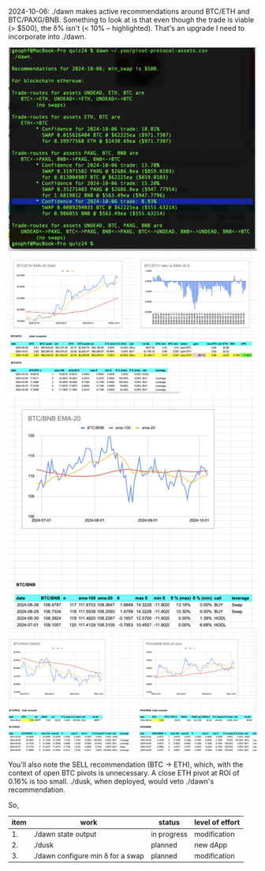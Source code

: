 2024-10-06: ./dawn makes active recommendations around BTC/ETH and BTC/PAXG/BNB. Something to look at is that even though the trade is viable (> $500), the δ% isn't (< 10% – highlighted). That's an upgrade I need to incorporate into ./dawn.

![./dawn recommendation](imgs/01-dawn-rec.png)
![BTC/ETH chart](imgs/02-btc-eth.png)
![BTC/BNB chart](imgs/03-btc-bnb.png)
![BTC/PAXG/BNB](imgs/04-btc-paxg-bnb.png)

You'll also note the SELL recommendation (BTC -> ETH), which, with the context of open BTC pivots is unnecessary. A close ETH pivot at ROI of 0.16% is too small. ./dusk, when deployed, would veto ./dawn's recommendation.

So,

|item|work|status|level of effort|
|----|----|------|---------------|
|1.|./dawn state output|in progress|modification|
|2.|./dusk|planned|new dApp|
|3.|./dawn configure min δ for a swap|planned|modification|
